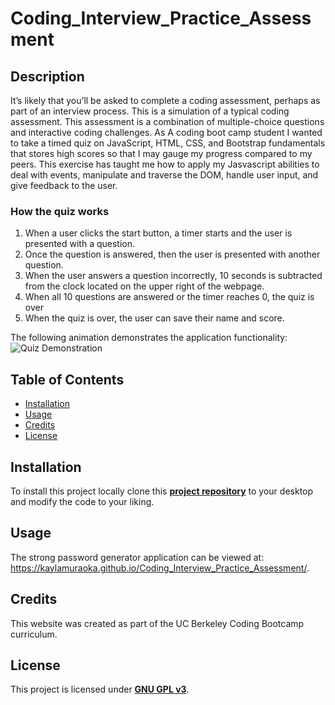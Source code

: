# Coding_Interview_Practice_Assessment

## Description

It’s likely that you’ll be asked to complete a coding assessment, perhaps as part of an interview process. This is a simulation of a typical coding assessment. This assessment is a combination of multiple-choice questions and interactive coding challenges. As A coding boot camp student
I wanted to take a timed quiz on JavaScript, HTML, CSS, and Bootstrap fundamentals that stores high scores so that I may gauge my progress compared to my peers. This exercise has taught me how to apply my Jasvascript abilities to deal with events, manipulate and traverse the DOM, handle user input, and give feedback to the user.

### How the quiz works

1. When a user clicks the start button, a timer starts and the user is presented with a question.
2. Once the question is answered, then the user is presented with another question.
3. When the user answers a question incorrectly, 10 seconds is subtracted from the clock located on the upper right of the webpage.
4. When all 10 questions are answered or the timer reaches 0, the quiz is over
5. When the quiz is over, the user can save their name and score.

The following animation demonstrates the application functionality:
![Quiz Demonstration](./assets/images/QuizDemo.gif)

## Table of Contents

- [Installation](#installation)
- [Usage](#usage)
- [Credits](#credits)
- [License](#license)

## Installation

To install this project locally clone this [**project repository**](https://github.com/kaylamuraoka/Coding_Interview_Practice_Assessment) to your desktop and modify the code to your liking.

## Usage

The strong password generator application can be viewed at: https://kaylamuraoka.github.io/Coding_Interview_Practice_Assessment/.

## Credits

This website was created as part of the UC Berkeley Coding Bootcamp curriculum.

## License

This project is licensed under [**GNU GPL v3**](https://choosealicense.com/licenses/gpl-3.0/).
